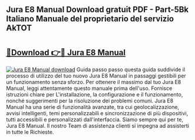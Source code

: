 ## Jura E8 Manual Download gratuit PDF - Part-5Bk Italiano Manuale del proprietario del servizio AkTOT

# <h2><a href="http://dfgjzf6.blite.top/?on=Jura+E8+Manual">🔗Download 👉🔴 Jura E8 Manual</a></h2>

[![Jura E8 Manual download](https://i.imgur.com/lujVjoI.png)](http://dfgjzf6.blite.top/?on=Jura+E8+Manual)
Guida passo passo questa guida suddivide il processo di utilizzo del tuo nuovo Jura E8 Manual in passaggi gestibili per un funzionamento senza sforzo. Per ottenere il massimo dal tuo Jura E8 Manual, leggi attentamente questo manuale prima dell'uso. Fornisce istruzioni chiare per L'installazione, la configurazione e il funzionamento, nonché suggerimenti per la risoluzione dei problemi comuni. Jura E8 Manual ha una serie di funzionalità avanzate, tra cui geolocalizzazione, avvisi intelligenti, temi personalizzabili e sincronizzazione di più dispositivi, tutti accessibili e personalizzati dall'interfaccia. Siamo sempre qui per te, Jura E8 Manual. Il nostro Team di assistenza clienti si impegna ad assisterti in tutte le Richieste.
